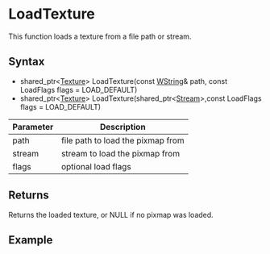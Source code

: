 # LoadTexture

This function loads a texture from a file path or stream.

## Syntax

- shared_ptr<[Texture](Texture.md)\> LoadTexture(const [WString](WString.md)& path, const LoadFlags flags = LOAD_DEFAULT)
- shared_ptr<[Texture](Texture.md)\> LoadTexture(shared_ptr<[Stream](Stream.md)\>,const LoadFlags flags = LOAD_DEFAULT)

| Parameter | Description |
|---|---|
| path | file path to load the pixmap from |
| stream | stream to load the pixmap from |
| flags | optional load flags |

## Returns

Returns the loaded texture, or NULL if no pixmap was loaded.

## Example

```c++

```
